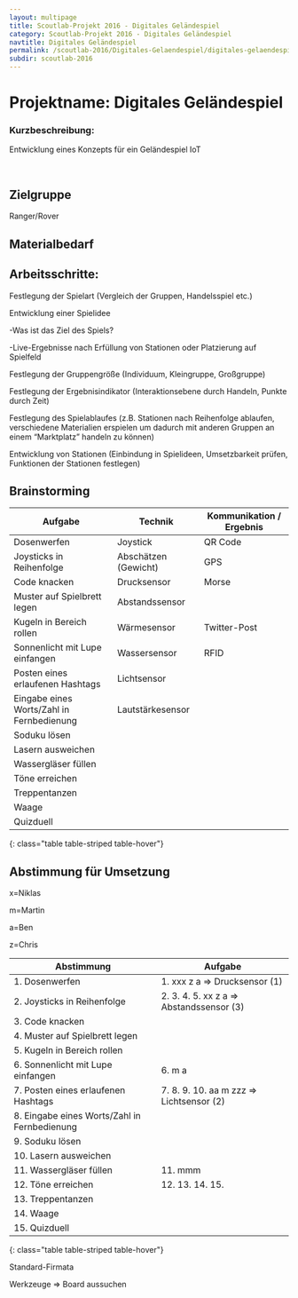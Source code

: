 ```yaml
---
layout: multipage
title: Scoutlab-Projekt 2016 - Digitales Geländespiel
category: Scoutlab-Projekt 2016 - Digitales Geländespiel
navtitle: Digitales Geländespiel
permalink: /scoutlab-2016/Digitales-Gelaendespiel/digitales-gelaendespiel
subdir: scoutlab-2016
---
```


# Projektname: Digitales Geländespiel

### Kurzbeschreibung:

Entwicklung eines Konzepts für ein Geländespiel IoT

                           


## Zielgruppe

Ranger/Rover


## Materialbedarf

## Arbeitsschritte:

Festlegung der Spielart (Vergleich der Gruppen, Handelsspiel etc.)

Entwicklung einer Spielidee

-Was ist das Ziel des Spiels?

-Live-Ergebnisse nach Erfüllung von Stationen oder Platzierung auf Spielfeld

Festlegung der Gruppengröße (Individuum, Kleingruppe, Großgruppe)

Festlegung der Ergebnisindikator (Interaktionsebene durch Handeln, Punkte durch Zeit)

Festlegung des Spielablaufes (z.B. Stationen nach Reihenfolge ablaufen, verschiedene Materialien erspielen um dadurch mit anderen Gruppen an einem “Marktplatz” handeln zu können)

Entwicklung von Stationen (Einbindung in Spielideen, Umsetzbarkeit prüfen, Funktionen der Stationen festlegen)

## Brainstorming














Aufgabe                                   | Technik              | Kommunikation / Ergebnis
------------------------------------------|----------------------|-------------------------
Dosenwerfen                               | Joystick             | QR Code
Joysticks in Reihenfolge                  | Abschätzen (Gewicht) | GPS
Code knacken                              | Drucksensor          | Morse
Muster auf Spielbrett legen               | Abstandssensor       |
Kugeln in Bereich rollen                  | Wärmesensor          | Twitter-Post
Sonnenlicht mit Lupe einfangen            | Wassersensor         | RFID
Posten eines erlaufenen Hashtags          | Lichtsensor          |
Eingabe eines Worts/Zahl in Fernbedienung | Lautstärkesensor     |
Soduku lösen                              |                      |
Lasern ausweichen                         |                      |
Wassergläser füllen                       |                      |
Töne erreichen                            |                      |
Treppentanzen                             |                      |
Waage                                     |                      |
Quizduell                                 |                      |
{: class="table table-striped table-hover"}

## Abstimmung für Umsetzung

x=Niklas

m=Martin

a=Ben

z=Chris


Abstimmung  | Aufgabe  
--|--
1.  Dosenwerfen | 1.  xxx z a =\> Drucksensor (1)
2.  Joysticks in Reihenfolge | 2.  3.  4.  5.  xx z a =\> Abstandssensor (3)
3.  Code knacken |
4.  Muster auf Spielbrett legen |
5.  Kugeln in Bereich rollen |
6.  Sonnenlicht mit Lupe einfangen | 6.  m a
7.  Posten eines erlaufenen Hashtags  | 7.  8.  9.  10. aa m zzz =\> Lichtsensor (2)
8.  Eingabe eines Worts/Zahl in Fernbedienung |
9.  Soduku lösen  |
10. Lasern ausweichen  |
11. Wassergläser füllen  | 11. mmm
12. Töne erreichen  | 12. 13. 14. 15.
13. Treppentanzen  |
14. Waage  |
15. Quizduell  |  
{: class="table table-striped table-hover"}



Standard-Firmata

Werkzeuge =\> Board aussuchen
